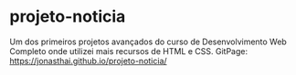 # projeto-noticia
Um dos primeiros projetos avançados do curso de Desenvolvimento Web Completo onde utilizei mais recursos de HTML e CSS.
GitPage: https://jonasthai.github.io/projeto-noticia/
